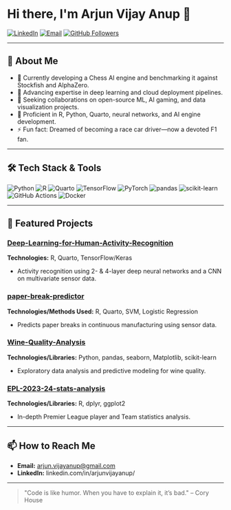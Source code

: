 <!--
  📝 Profile README template for GitHub
  Replace placeholders with your own information.
-->

# Hi there, I'm **Arjun Vijay Anup** 👋

[![LinkedIn](https://img.shields.io/badge/LinkedIn-Profile-blue)](https://www.linkedin.com/in/arjunvijayanup/)  [![Email](https://img.shields.io/badge/Email-arjun.vijayanup%40gmail.com-red)](mailto:arjun.vijayanup@gmail.com)  [![GitHub Followers](https://img.shields.io/github/followers/arjunvijayanup?label=Follow&style=social)](https://github.com/arjunvijayanup)

---

## 🚀 About Me

- 🔭 Currently developing a Chess AI engine and benchmarking it against Stockfish and AlphaZero.
- 🌱 Advancing expertise in deep learning and cloud deployment pipelines.
- 👯 Seeking collaborations on open-source ML, AI gaming, and data visualization projects.
- 💬 Proficient in R, Python, Quarto, neural networks, and AI engine development.
- ⚡ Fun fact: Dreamed of becoming a race car driver—now a devoted F1 fan.

---

## 🛠️ Tech Stack & Tools
<p>
  <img src="https://img.shields.io/badge/Python-3776AB?logo=python&logoColor=white&style=flat-square" alt="Python" />
  <img src="https://img.shields.io/badge/R-276DC3?logo=r&logoColor=white&style=flat-square" alt="R" />
  <img src="https://img.shields.io/badge/Quarto-137EFF?logo=quarto&logoColor=white&style=flat-square" alt="Quarto" />
  <img src="https://img.shields.io/badge/TensorFlow-FF6F00?logo=tensorflow&logoColor=white&style=flat-square" alt="TensorFlow" />
  <img src="https://img.shields.io/badge/PyTorch-EE4C2C?logo=pytorch&logoColor=white&style=flat-square" alt="PyTorch" />
  <img src="https://img.shields.io/badge/pandas-150458?logo=pandas&logoColor=white&style=flat-square" alt="pandas" />
  <img src="https://img.shields.io/badge/scikit--learn-F7931E?logo=scikit-learn&logoColor=white&style=flat-square" alt="scikit-learn" />
  <img src="https://img.shields.io/badge/GitHub_Actions-2088FF?logo=github&logoColor=white&style=flat-square" alt="GitHub Actions" />
  <img src="https://img.shields.io/badge/Docker-2496ED?logo=docker&logoColor=white&style=flat-square" alt="Docker" />
</p>

---

<!--## 📈 GitHub Statistics

<p align="center">
  <img src="https://github-readme-stats.vercel.app/api?username=arjunvijayanup&show_icons=true&theme=radical" alt="Your GitHub Stats" />
</p>

--->

## 📂 Featured Projects

<!-- Use GitHub’s pinning feature to pin these in your profile -->

### [Deep-Learning-for-Human-Activity-Recognition ](https://github.com/arjunvijayanup/Deep-Learning-for-Human-Activity-Recognition)
**Technologies:** R, Quarto, TensorFlow/Keras
- Activity recognition using 2- & 4-layer deep neural networks and a CNN on multivariate sensor data.

### [paper-break-predictor](https://github.com/arjunvijayanup/paper-break-predictor)
**Technologies/Methods Used:** R, Quarto, SVM, Logistic Regression
- Predicts paper breaks in continuous manufacturing using sensor data.

### [Wine-Quality-Analysis](https://github.com/arjunvijayanup/Wine-Quality-Analysis)
**Technologies/Libraries:** Python, pandas, seaborn, Matplotlib, scikit-learn 
- Exploratory data analysis and predictive modeling for wine quality.

### [EPL-2023-24-stats-analysis ](https://github.com/arjunvijayanup/EPL-2023-24-stats-analysis)
**Technologies/Libraries:** R, dplyr, ggplot2
- In-depth Premier League player and Team statistics analysis.

---

## 📫 How to Reach Me

- **Email:** arjun.vijayanup@gmail.com
- **LinkedIn:** linkedin.com/in/arjunvijayanup/

---

> "Code is like humor. When you have to explain it, it’s bad." – Cory House

